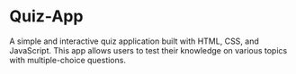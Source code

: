 # Quiz-App
A simple and interactive quiz application built with HTML, CSS, and JavaScript. This app allows users to test their knowledge on various topics with multiple-choice questions.
